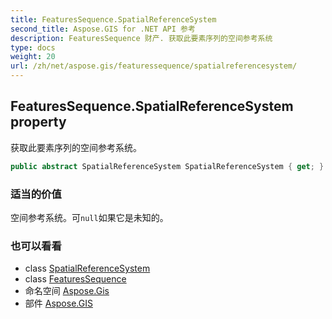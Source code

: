 ```yaml
---
title: FeaturesSequence.SpatialReferenceSystem
second_title: Aspose.GIS for .NET API 参考
description: FeaturesSequence 财产. 获取此要素序列的空间参考系统
type: docs
weight: 20
url: /zh/net/aspose.gis/featuressequence/spatialreferencesystem/
---
```

## FeaturesSequence.SpatialReferenceSystem property

获取此要素序列的空间参考系统。

```csharp
public abstract SpatialReferenceSystem SpatialReferenceSystem { get; }
```

### 适当的价值

空间参考系统。可`null`如果它是未知的。

### 也可以看看

* class [SpatialReferenceSystem](../../../aspose.gis.spatialreferencing/spatialreferencesystem/)
* class [FeaturesSequence](../)
* 命名空间 [Aspose.Gis](../../featuressequence/)
* 部件 [Aspose.GIS](../../../)


